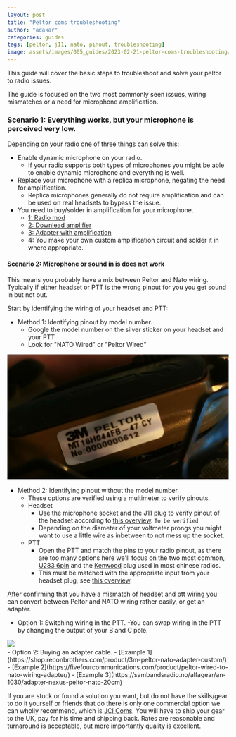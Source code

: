 ```yaml
---
layout: post
title: "Peltor coms troubleshooting"
author: "adakar"
categories: guides
tags: [peltor, j11, nato, pinout, troubleshooting]
image: assets/images/005_guides/2023-02-21-peltor-coms-troubleshooting/heading.png
---
```


This guide will cover the basic steps to troubleshoot and solve your peltor to radio issues. 

The guide is focused on the two most commonly seen issues, wiring mismatches or a need for microphone amplification. 



### Scenario 1: Everything works, but your microphone is perceived very low.
Depending on your radio one of three things can solve this:
- Enable dynamic microphone on your radio.
	- If your radio supports both types of microphones you might be able to enable dynamic microphone and everything is well.
- Replace your microphone with a replica microphone, negating the need for amplification.
	- Replica microphones generally do not require amplification and can be used on real headsets to bypass the issue.
- You need to buy/solder in amplification for your microphone.
    -  [1: Radio mod](http://www.px-airsoft.com/showroom/model/T0002/templateProductDetails.do?webId=1213907847691&editCurrentLanguage=1213907847692&module=SearchProduct&keyWords=amp&currentPage=1&ParentId=1324666353492015337&productId=1387478681544002075)
    -  [2: Downlead amplifier](http://www.px-airsoft.com/showroom/model/T0002/templateProductDetails.do?webId=1213907847691&editCurrentLanguage=1213907847692&module=SearchProduct&keyWords=amp&currentPage=1&ParentId=1324666353492015337&productId=1429033561572000266)
	-  [3: Adapter with amplification](http://www.px-airsoft.com/showroom/model/T0002/templateProductDetails.do?webId=1213907847691&editCurrentLanguage=1213907847692&module=SearchProduct&keyWords=Amplify+&currentPage=1&ParentId=1324666353492015337&productId=1429033811734000292)
	- 4: You make your own custom amplification circuit and solder it in where appropriate.


#### Scenario 2: Microphone or sound in is does not work
This means you probably have a mix between Peltor and Nato wiring. Typically if either headset or PTT is the wrong pinout for you you get sound in but not out. 

Start by identifying the wiring of your headset and PTT:

- Method 1: Identifying pinout by model number.
	- Google the model number on the silver sticker on your headset and your PTT
	- Look for "NATO Wired" or "Peltor Wired"
<div class="image-thumbnail">
	<a href="/assets/images/005_guides/2023-02-21-peltor-coms-troubleshooting/headset.jpg">
		<img src="/assets/images/005_guides/2023-02-21-peltor-coms-troubleshooting/headset.jpg" width="640"/>
		<div class="image-thumbnail-centered"><i class="fa-solid fa-magnifying-glass"></i></div>
	</a>
</div>

- Method 2: Identifying pinout without the model number.
	- These options are verified using a multimeter to verify pinouts.
	- Headset
		- Use the microphone socket and the J11 plug to verify pinout of the headset according to [this overview](https://airsoftnorge.com/Peltor-J11-4pin/). `To be verified`
		- Depending on the diameter of your voltmeter prongs you might want to use a little wire as inbetween to not mess up the socket.
	- PTT
		- Open the PTT and match the pins to your radio pinout, as there are too many options here we'll focus on the two most common, [U283 6pin](https://airsoftnorge.com/6pinout/) and the [Kenwood](https://airsoftnorge.com/kenwood-pinout/) plug used in most chinese radios.
		- This must be matched with the appropriate input from your headset plug, see [this overview](https://airsoftnorge.com/Peltor-J11-4pin/).

After confirming that you have a mismatch of headset and ptt wiring you can convert between Peltor and NATO wiring rather easily, or get an adapter.
- Option 1: Switching wiring in the PTT.
	 -You can swap wiring in the PTT by changing the output of your B and C pole. 
<div class="image-thumbnail">
	<a href="/assets/images/005_guides/2023-02-21-peltor-coms-troubleshooting/ptt.png">
		<img src="/assets/images/005_guides/2023-02-21-peltor-coms-troubleshooting/ptt.png" width="640"/>
		<div class="image-thumbnail-centered"><i class="fa-solid fa-magnifying-glass"></i></div>
	</a>
</div>
- Option 2: Buying an adapter cable.
	- [Example 1](https://shop.reconbrothers.com/product/3m-peltor-nato-adapter-custom/)
	- [Example 2](https://fivefourcommunications.com/product/peltor-wired-to-nato-wiring-adapter/)
	- [Example 3](https://sambandsradio.no/alfagear/an-1030/adapter-nexus-peltor-nato-20cm)

If you are stuck or found a solution you want, but do not have the skills/gear to do it yourself or friends that do there is only one commercial option we can wholly recommend, which is [JCI Coms](https://www.facebook.com/profile.php?id=100040638679937). 
You will have to ship your gear to the UK, pay for his time and shipping back. Rates are reasonable and turnaround is acceptable, but more importantly quality is excellent. 